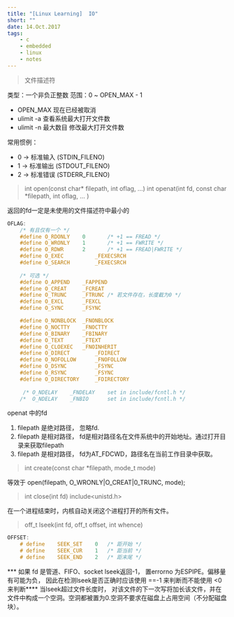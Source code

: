 ```yaml
---
title: "[Linux Learning]  IO"
short: ""
date: 14.Oct.2017
tags:
    - c
    - embedded
    - linux
    - notes
---
```


>文件描述符

类型：一个非负正整数
范围：0 ~ OPEN_MAX - 1

- OPEN_MAX 现在已经被取消
- ulimit -a 查看系统最大打开文件数
- ulimit -n 最大数目  修改最大打开文件数
    
常用惯例：

- 0 -> 标准输入   (STDIN_FILENO)
- 1 -> 标准输出   (STDOUT_FILENO)
- 2 -> 标准错误   (STDERR_FILENO)

> int open(const char* filepath, int oflag, ...)
  int openat(int fd, const char *filepath, int oflag, ... )

返回的fd一定是未使用的文件描述符中最小的

```c
OFLAG:
    /* 有且仅有一个 */
    #define O_RDONLY    0       /* +1 == FREAD */
    #define O_WRONLY    1       /* +1 == FWRITE */
    #define O_RDWR      2       /* +1 == FREAD|FWRITE */
    #define O_EXEC          _FEXECSRCH
    #define O_SEARCH        _FEXECSRCH
    
    /* 可选 */
    #define O_APPEND    _FAPPEND
    #define O_CREAT     _FCREAT
    #define O_TRUNC     _FTRUNC /* 若文件存在，长度截为0 */
    #define O_EXCL      _FEXCL
    #define O_SYNC      _FSYNC

    #define O_NONBLOCK  _FNONBLOCK
    #define O_NOCTTY    _FNOCTTY
    #define O_BINARY    _FBINARY
    #define O_TEXT      _FTEXT
    #define O_CLOEXEC   _FNOINHERIT
    #define O_DIRECT        _FDIRECT
    #define O_NOFOLLOW      _FNOFOLLOW
    #define O_DSYNC         _FSYNC
    #define O_RSYNC         _FSYNC
    #define O_DIRECTORY     _FDIRECTORY
   
     /* O_NDELAY    _FNDELAY    set in include/fcntl.h */
    /*  O_NDELAY    _FNBIO      set in include/fcntl.h */
```

openat 中的fd

1. filepath 是绝对路径， 忽略fd.
2. filepath 是相对路径， fd是相对路径名在文件系统中的开始地址。通过打开目录来获取filepath
3. filepath 是相对路径， fd为AT_FDCWD，路径名在当前工作目录中获取。

> int create(const char *filepath, mode_t mode)

等效于 open(filepath, O_WRONLY|O_CREAT|0_TRUNC, mode);

> int close(int fd)   include<unistd.h>

在一个进程结束时，内核自动关闭这个进程打开的所有文件。

> off_t lseek(int fd, off_t offset, int whence)

```C
OFFSET:
    # define    SEEK_SET    0   /* 距开始 */
    # define    SEEK_CUR    1   /* 距当前 */
    # define    SEEK_END    2   /* 距末尾 */
```

*** 如果 fd 是管道、FIFO、socket lseek返回-1， 置errorno 为ESPIPE。偏移量有可能为负， 因此在检测lseek是否正确时应该使用 ==-1 来判断而不能使用 <0来判断****
当lseek超过文件长度时， 对该文件的下一次写将加长该文件，并在文件中构成一个空洞。空洞都被置为0.空洞不要求在磁盘上占用空间（不分配磁盘块）。


